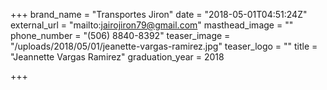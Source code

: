 +++
brand_name = "Transportes Jiron"
date = "2018-05-01T04:51:24Z"
external_url = "mailto:jairojiron79@gmail.com"
masthead_image = ""
phone_number = "(506) 8840-8392"
teaser_image = "/uploads/2018/05/01/jeanette-vargas-ramirez.jpg"
teaser_logo = ""
title = "Jeannette Vargas Ramirez"
graduation_year = 2018

+++
